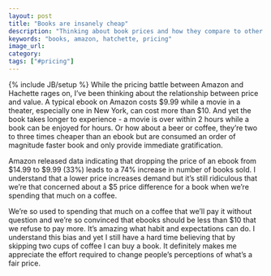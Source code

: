 ```yaml
---
layout: post
title: "Books are insanely cheap"
description: "Thinking about book prices and how they compare to other common items makes you realize how cheap books actually are."
keywords: "books, amazon, hatchette, pricing"
image_url:
category:
tags: ["#pricing"]
---
```

{% include JB/setup %}
While the pricing battle between Amazon and Hachette rages on, I’ve been thinking about the relationship between price and value. A typical ebook on Amazon costs $9.99 while a movie in a theater, especially one in New York, can cost more than $10. And yet the book takes longer to experience - a movie is over within 2 hours while a book can be enjoyed for hours. Or how about a beer or coffee, they’re two to three times cheaper than an ebook but are consumed an order of magnitude faster book and only provide immediate gratification.

Amazon released data indicating that dropping the price of an ebook from $14.99 to $9.99 (33%) leads to a 74% increase in number of books sold. I understand that a lower price increases demand but it’s still ridiculous that we’re that concerned about a $5 price difference for a book when we’re spending that much on a coffee.

We’re so used to spending that much on a coffee that we’ll pay it without question and we’re so convinced that ebooks should be less than $10 that we refuse to pay more. It’s amazing what habit and expectations can do. I understand this bias and yet I still have a hard time believing that by skipping two cups of coffee I can buy a book. It definitely makes me appreciate the effort required to change people’s perceptions of what’s a fair price.